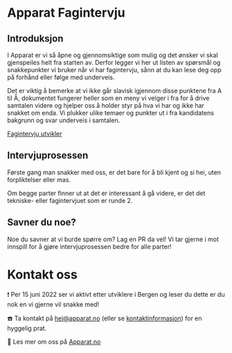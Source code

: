 # Apparat Fagintervju

## Introduksjon

I Apparat er vi så åpne og gjennomsiktige som mulig og det ønsker vi skal gjenspeiles helt fra starten av. Derfor legger vi her ut listen av spørsmål og snakkepunkter vi bruker
når vi har fagintervju, sånn at du kan lese deg opp på forhånd eller følge med underveis.

Det er viktig å bemerke at vi ikke går slavisk igjennom disse punktene fra A til Å, dokumentet fungerer heller som en meny vi velger i fra for å drive samtalen videre og hjelper oss å holder styr på hva vi har og ikke har snakket om enda. Vi plukker ulike temaer og punkter ut i fra kandidatens bakgrunn og svar underveis i samtalen.

[Fagintervju utvikler](./utvikler.md)

## Intervjuprosessen

Første gang man snakker med oss, er det bare for å bli kjent og si hei, uten forpliktelser eller mas.

Om begge parter finner ut at det er interessant å gå videre, er det det tekniske- eller fagintervjuet som er runde 2.

## Savner du noe?

Noe du savner at vi burde spørre om? Lag en PR da vel! Vi tar gjerne i mot innspill for å gjøre intervjuprosessen bedre for alle parter!

# Kontakt oss

:exclamation: Per 15 juni 2022 ser vi aktivt etter utviklere i Bergen og leser du dette er du nok en vi gjerne vil snakke med!

:phone: Ta kontakt på hei@apparat.no (eller se [kontaktinformasjon](https://apparat.no/kontakt)) for en hyggelig prat.

:eyes: Les mer om oss på [Apparat.no](https://apparat.no)
